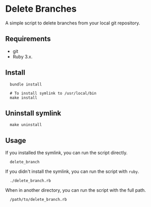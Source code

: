 # Delete Branches

A simple script to delete branches from your local git repository.

## Requirements

* git
* Ruby 3.x.

## Install

```
  bundle install

  # To install symlink to /usr/local/bin
  make install
```

## Uninstall symlink

```
  make uninstall
```

## Usage

If you installed the symlink, you can run the script directly.

```
  delete_branch
```

If you didn't install the symlink, you can run the script with `ruby`.

```
  ./delete_branch.rb
```

When in another directory, you can run the script with the full path.

```
  /path/to/delete_branch.rb
```
